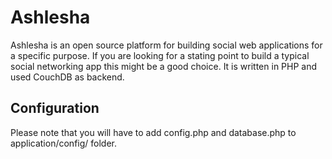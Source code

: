 Ashlesha
=============

Ashlesha is an open source platform for building social web applications for a specific purpose. 
If you are looking for a stating point to build a typical social networking app this might be a good choice. 
It is written in PHP and used CouchDB as backend.

Configuration
--------------

Please note that you will have to add config.php and database.php to application/config/ folder.
